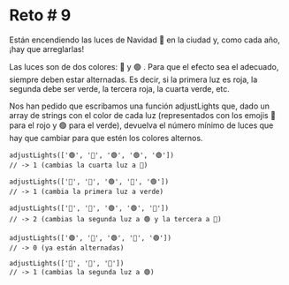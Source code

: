 # Reto # 9

Están encendiendo las luces de Navidad 🎄 en la ciudad y, como cada año, ¡hay que arreglarlas!

Las luces son de dos colores: 🔴 y 🟢 . Para que el efecto sea el adecuado, siempre deben estar alternadas. Es decir, si la primera luz es roja, la segunda debe ser verde, la tercera roja, la cuarta verde, etc.

Nos han pedido que escribamos una función adjustLights que, dado un array de strings con el color de cada luz (representados con los emojis 🔴 para el rojo y 🟢 para el verde), devuelva el número mínimo de luces que hay que cambiar para que estén los colores alternos.

    adjustLights(['🟢', '🔴', '🟢', '🟢', '🟢'])
    // -> 1 (cambias la cuarta luz a 🔴)

    adjustLights(['🔴', '🔴', '🟢', '🔴', '🟢'])
    // -> 1 (cambia la primera luz a verde)

    adjustLights(['🔴', '🔴', '🟢', '🟢', '🔴'])
    // -> 2 (cambias la segunda luz a 🟢 y la tercera a 🔴)

    adjustLights(['🟢', '🔴', '🟢', '🔴', '🟢'])
    // -> 0 (ya están alternadas)

    adjustLights(['🔴', '🔴', '🔴'])
    // -> 1 (cambias la segunda luz a 🟢)
